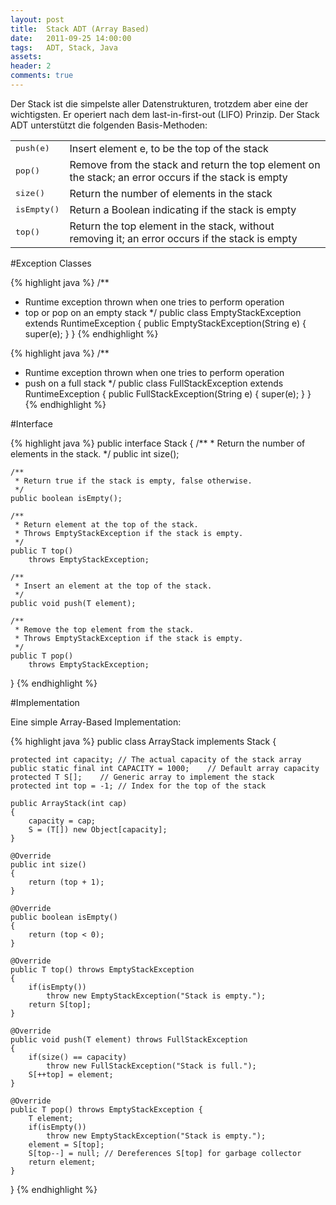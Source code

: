 ```yaml
---
layout: post
title:  Stack ADT (Array Based)
date:   2011-09-25 14:00:00
tags:   ADT, Stack, Java
assets: 
header: 2
comments: true
---
```

Der Stack ist die simpelste aller Datenstrukturen, trotzdem aber eine der wichtigsten. Er operiert nach dem last-in-first-out (LIFO) Prinzip. Der Stack ADT unterstützt die folgenden Basis-Methoden:

<table class="table">
	<tr>
		<td>
			<kbd>push(e)</kbd>
		</td>
		<td>
			Insert element e, to be the top of the stack
		</td>
	</tr>
	<tr>
		<td>
			<kbd>pop()</kbd>
		</td>
		<td>
			Remove from the stack and return the top element on the stack; an error occurs if the stack is empty
		</td>
	</tr>
	<tr>
		<td>
			<kbd>size()</kbd>
		</td>
		<td>
			Return the number of elements in the stack
		</td>
	</tr>
	<tr>
		<td>
			<kbd>isEmpty()</kbd>
		</td>
		<td>
			Return a Boolean indicating if the stack is empty
		</td>
	</tr>
	<tr>
		<td>
			<kbd>top()</kbd>
		</td>
		<td>
			Return the top element in the stack, without removing it; an error occurs if the stack is empty
		</td>
	</tr>
</table>

#Exception Classes

{% highlight java %}
/**
 * Runtime exception thrown when one tries to perform operation
 * top or pop on an empty stack
 */
public class EmptyStackException extends RuntimeException
{
    public EmptyStackException(String e)
    {
        super(e);
    }
}
{% endhighlight %}

{% highlight java %}
/**
 * Runtime exception thrown when one tries to perform operation
 * push on a full stack
 */
public class FullStackException extends RuntimeException
{
    public FullStackException(String e)
    {
        super(e);
    }
}
{% endhighlight %}

#Interface

{% highlight java %}
public interface Stack<T>
{
    /**
     * Return the number of elements in the stack.
     */
    public int size();
 
    /**
     * Return true if the stack is empty, false otherwise.
     */
    public boolean isEmpty();
 
    /**
     * Return element at the top of the stack.
     * Throws EmptyStackException if the stack is empty.
     */
    public T top()
        throws EmptyStackException;
 
    /**
     * Insert an element at the top of the stack.
     */
    public void push(T element);
 
    /**
     * Remove the top element from the stack.
     * Throws EmptyStackException if the stack is empty.
     */
    public T pop()
        throws EmptyStackException;
}
{% endhighlight %}

#Implementation

Eine simple Array-Based Implementation:

{% highlight java %}
public class ArrayStack<T> implements Stack<T> {
 
    protected int capacity; // The actual capacity of the stack array
    public static final int CAPACITY = 1000;    // Default array capacity
    protected T S[];    // Generic array to implement the stack
    protected int top = -1; // Index for the top of the stack
 
    public ArrayStack(int cap)
    {
        capacity = cap;
        S = (T[]) new Object[capacity];
    }
 
    @Override
    public int size()
    {
        return (top + 1);
    }
 
    @Override
    public boolean isEmpty()
    {
        return (top < 0);
    }
 
    @Override
    public T top() throws EmptyStackException
    {
        if(isEmpty())
            throw new EmptyStackException("Stack is empty.");
        return S[top];
    }
 
    @Override
    public void push(T element) throws FullStackException
    {
        if(size() == capacity)
            throw new FullStackException("Stack is full.");
        S[++top] = element;
    }
 
    @Override
    public T pop() throws EmptyStackException {
        T element;
        if(isEmpty())
            throw new EmptyStackException("Stack is empty.");
        element = S[top];
        S[top--] = null; // Dereferences S[top] for garbage collector
        return element;
    }
}
{% endhighlight %}